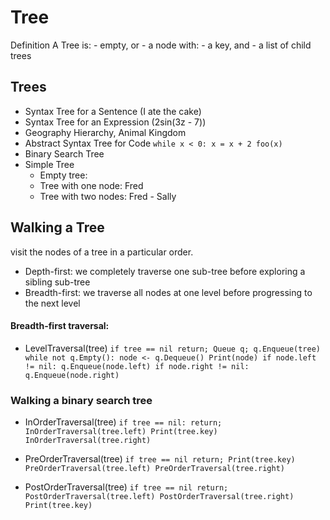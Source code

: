 # Tree

Definition
 A Tree is:
    - empty, or
    - a node with:
     - a key, and
     - a list of child trees

## Trees

- Syntax Tree for a Sentence (I ate the cake)
- Syntax Tree for an Expression (2sin(3z - 7))
- Geography Hierarchy, Animal Kingdom
- Abstract Syntax Tree for Code
 `while x < 0:
    x = x + 2
    foo(x)`
- Binary Search Tree
- Simple Tree 
    - Empty tree:
    - Tree with one node: Fred
    - Tree with two nodes: Fred - Sally
    
## Walking a Tree
 visit the nodes of a tree in a particular order.
 - Depth-first: we completely traverse one sub-tree before
  exploring a sibling sub-tree
 - Breadth-first: we traverse all nodes at one level 
  before progressing to the next level
  
  
  #### Breadth-first traversal:
   - LevelTraversal(tree)
    `if tree == nil
        return;
     Queue q;
     q.Enqueue(tree)
     while not q.Empty():
        node <- q.Dequeue()
        Print(node)
        if node.left != nil:
            q.Enqueue(node.left)
        if node.right != nil:
            q.Enqueue(node.right)`
  
  ### Walking a binary search tree
  - InOrderTraversal(tree)
   `if tree == nil:
        return;
    InOrderTraversal(tree.left)
    Print(tree.key)
    InOrderTraversal(tree.right)`
    
  - PreOrderTraversal(tree)
  `if tree == nil
        return;
   Print(tree.key)
   PreOrderTraversal(tree.left)
   PreOrderTraversal(tree.right)` 
   
  - PostOrderTraversal(tree)
  `if tree == nil
        return;
   PostOrderTraversal(tree.left)
   PostOrderTraversal(tree.right)
   Print(tree.key)` 